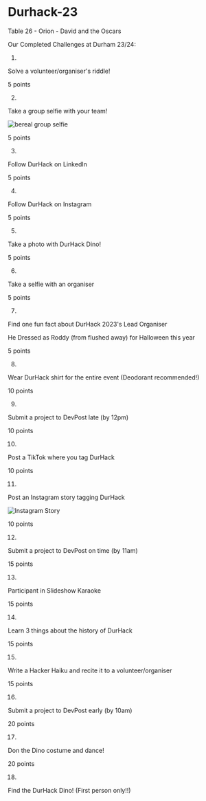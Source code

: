 # Durhack-23
Table 26 - Orion - David and the Oscars




Our Completed Challenges at Durham 23/24:

1.

Solve a volunteer/organiser's riddle!

5 points

2.

Take a group selfie with your team!

![bereal group selfie](https://github.com/Oscar-Ryley/Durhack-23\assets\bereal-2023-11-04-1250.jpeg?raw=true)

5 points

3.

Follow DurHack on LinkedIn

5 points

4.

Follow DurHack on Instagram

5 points

5.

Take a photo with DurHack Dino!

5 points

6.

Take a selfie with an organiser

5 points

7.

Find one fun fact about DurHack 2023's Lead Organiser

He Dressed as Roddy (from flushed away) for Halloween this year

5 points

8.

Wear DurHack shirt for the entire event (Deodorant recommended!)

10 points

9.

Submit a project to DevPost late (by 12pm)

10 points

10.

Post a TikTok where you tag DurHack

10 points

11.

Post an Instagram story tagging DurHack

![Instagram Story](https://github.com/Oscar-Ryley/Durhack-23\assets\instagram-story.png?raw=true)

10 points

12.

Submit a project to DevPost on time (by 11am)

15 points

13.

Participant in Slideshow Karaoke

15 points

14.

Learn 3 things about the history of DurHack

15 points

15.

Write a Hacker Haiku and recite it to a volunteer/organiser

15 points

16.

Submit a project to DevPost early (by 10am)

20 points

17.

Don the Dino costume and dance!

20 points

18.

Find the DurHack Dino! (First person only!!)

